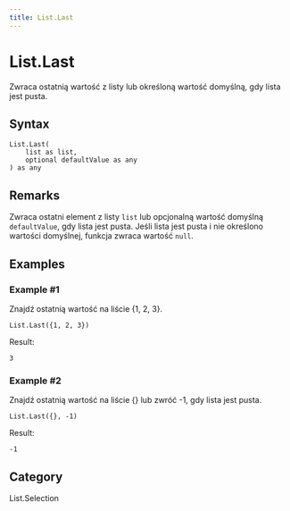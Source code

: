 ```yaml
---
title: List.Last
---
```


# List.Last


Zwraca ostatnią wartość z listy lub określoną wartość domyślną, gdy lista jest pusta.


## Syntax

```powerquery
List.Last(
    list as list,
    optional defaultValue as any
) as any
```


## Remarks

Zwraca ostatni element z listy <code>list</code> lub opcjonalną wartość domyślną <code>defaultValue</code>, gdy lista jest pusta.    Jeśli lista jest pusta i nie określono wartości domyślnej, funkcja zwraca wartość <code>null</code>.


## Examples

### Example #1 
Znajdź ostatnią wartość na liście \{1, 2, 3}.
```powerquery
List.Last({1, 2, 3})
```

Result: 
```powerquery
3
```


### Example #2 
Znajdź ostatnią wartość na liście \{} lub zwróć -1, gdy lista jest pusta.
```powerquery
List.Last({}, -1)
```

Result: 
```powerquery
-1
```




## Category
List.Selection
